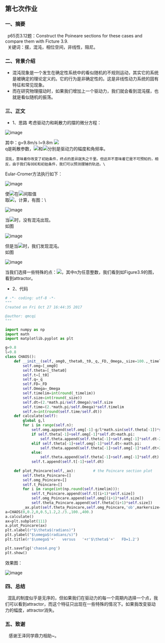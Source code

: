 ## 第七次作业

### 一、摘要
   p65页3.12题：Construct the Poineare sections for these cases and compare them with Ficture 3.9.\
   关键词：摆，混沌，相位空间，非线性，阻尼。

### 二、背景介绍
- 混沌现象是一个发生在确定性系统中的看似随机的不规则运动，其实它的系统是被确定的理论定义的。它的行为是非确定性的。这是非线性动力系统的固有特征和常见现象。
- 而在研究物理摆动时，如果我们增加上一个驱动力，我们就会看到混沌摆，也就是看似随机的振荡。

### 三、正文
* 1、思路
考虑驱动力和耗散力的摆的微分方程：

![image](https://github.com/lilyechoC/compuational_physics_2015301510036/blob/master/pictures/7-1.png)

其中：g=9.8m/s l=9.8m ![](http://latex.codecogs.com/gif.latex?q=0.5s^{-1})\
q是耗散参数，![](http://latex.codecogs.com/gif.latex?F_{D})和![](http://latex.codecogs.com/gif.latex?\Omega_{D})分别是驱动力的幅度和角频率。

    混乱，意味着你改变了初始条件，终点的差异就失之千里。但这并不意味着它是不可预知的，相反，由于我们有ODE和初始条件，我们可以预测摆锤的轨迹。\
Eular-Cromer方法执行如下：

![image](https://github.com/lilyechoC/compuational_physics_2015301510036/blob/master/pictures/7-2.png)

使![](http://latex.codecogs.com/gif.latex?\theta_{i+1})在![](http://latex.codecogs.com/gif.latex?\left[-\pi\right\pi])间取值\
取![](http://latex.codecogs.com/gif.latex?F_{D}{=}0,0.5,1.2)，计算，有图：\

![image](https://github.com/lilyechoC/compuational_physics_2015301510036/blob/master/pictures/71.png)

当![](http://latex.codecogs.com/gif.latex?F_{D}{=}0,0.5)时，没有混沌出现。\
如图

![image](https://github.com/lilyechoC/compuational_physics_2015301510036/blob/master/pictures/72.png)

但是当![](http://latex.codecogs.com/gif.latex?F_{D}{=}1.2)时，我们发现混沌。\
如图

![image](https://github.com/lilyechoC/compuational_physics_2015301510036/blob/master/pictures/73.png)

当我们选择一些特殊的点：![](http://latex.codecogs.com/gif.latex?\Omega_{D}t_{i}{=}2\pin)，其中n为任意整数，我们看到如Figure3.9的图，看到attractor。

* 2、代码
```python
# -*- coding: utf-8 -*-
"""
Created on Fri Oct 27 16:44:35 2017

@author: qmcqi
"""

import numpy as np
import math
import matplotlib.pyplot as plt

g=9.8
l=9.8
class CHAOS():
    def __init__(self,_omg0,_theta0,_t0,_q,_FD,_Omega,_size=100.,_timelim=400.):
        self.omg=[_omg0]
        self.theta=[_theta0]
        self.t=[_t0]
        self.q=_q
        self.FD=_FD
        self.Omega=_Omega
        self.timelim=int(round(_timelim))
        self.size=int(round(_size))
        self.dt=(2.*math.pi/self.Omega)/self.size
        self.time=(2.*math.pi/self.Omega)*self.timelim
        self.n=int(round(self.time/self.dt))
    def calculate(self):
        global g,l
        for i in range(self.n):
            self.omg.append(self.omg[-1]-g/l*math.sin(self.theta[-1])*self.dt-self.q*self.omg[-1]*self.dt+self.FD*math.sin(self.Omega*self.t[-1])*self.dt)
            if self.theta[-1]+self.omg[-1]*self.dt>math.pi:
                self.theta.append(self.theta[-1]+self.omg[-1]*self.dt-2*math.pi)
            elif self.theta[-1]+self.omg[-1]*self.dt<-math.pi:
                self.theta.append(self.theta[-1]+self.omg[-1]*self.dt+2*math.pi)
            else: 
                self.theta.append(self.theta[-1]+self.omg[-1]*self.dt)
            self.t.append(self.t[-1]+self.dt)
            
    def plot_Poincare(self,_ax):        # the Poincare section plot    
        self.theta_Poincare=[]
        self.omg_Poincare=[]
        self.t_Poincare=[]
        for i in range(int(np.round(self.timelim))):
            self.t_Poincare.append(self.t[(i+1)*self.size])
            self.omg_Poincare.append(self.omg[(i+1)*self.size])
            self.theta_Poincare.append(self.theta[(i+1)*self.size])
        _ax.plot(self.theta_Poincare,self.omg_Poincare,'ob',markersize=2,label=r'$F_d = $'+' %.1f'%self.FD)
a=CHAOS(0,0.2,0,0.5,1.2,2./3.,100.,400.)
a.calculate()
ax=plt.subplot(111)
a.plot_Poincare(ax)
plt.xlabel(r"$\theta$(radians)")
plt.ylabel("$\omega$(radians/s)")
plt.title(r'$\omega$'+'   versus   '+r'$\theta$'+'   FD=1.2')

plt.savefig('chaos4.png')
plt.show()
```

效果图：

![image](https://github.com/lilyechoC/compuational_physics_2015301510036/blob/master/pictures/74.png)


### 四、总结
   混乱的制度似乎是无序的，但如果我们在驱动力的每一个周期内选择一个点，我们可以看到attractor，而这个特征只出现在一些特殊的情况下。如果我改变驱动力的幅度，attractor消失。
    
### 五、致谢
    感谢王泽同学鼎力相助~。

